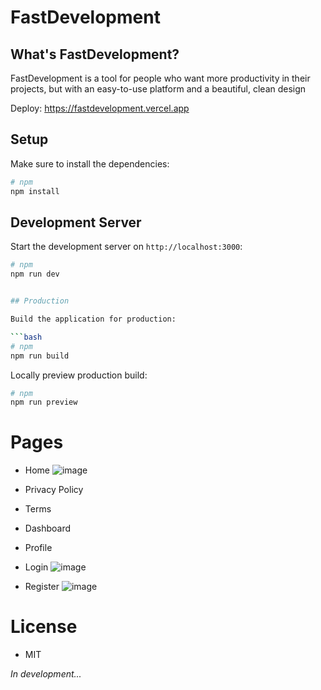 # FastDevelopment

## What's FastDevelopment?

FastDevelopment is a tool for people who want more productivity in their projects, but with an easy-to-use platform and a beautiful, clean design

Deploy: https://fastdevelopment.vercel.app

## Setup

Make sure to install the dependencies:

```bash
# npm
npm install

```

## Development Server

Start the development server on `http://localhost:3000`:

```bash
# npm
npm run dev


## Production

Build the application for production:

```bash
# npm
npm run build

```

Locally preview production build:

```bash
# npm
npm run preview

```
# Pages

- Home
![image](https://github.com/Luizboaventura1/fastdevelopment/assets/122652168/17f36589-6a99-42e9-9d61-ab1c8589e42c)

- Privacy Policy
- Terms
- Dashboard
- Profile
- Login
![image](https://github.com/Luizboaventura1/fastdevelopment/assets/122652168/2f571e8c-a9f1-4ddd-9c36-c1527b82ffc4)

- Register
![image](https://github.com/Luizboaventura1/fastdevelopment/assets/122652168/c604098a-bcd2-468e-840a-388042a914bf)



# License

- MIT

_In development..._


